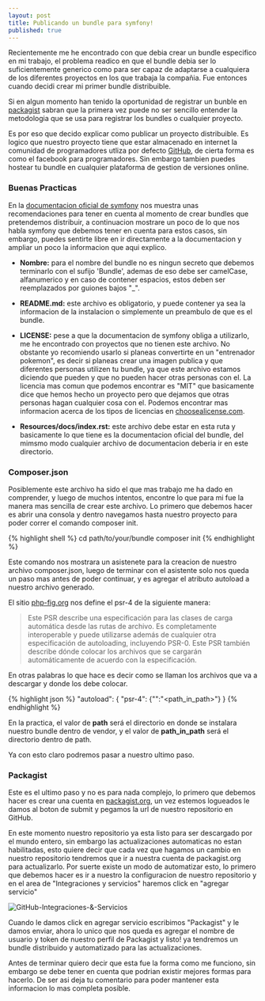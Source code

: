 ```yaml
---
layout: post
title: Publicando un bundle para symfony!
published: true
---
```


Recientemente me he encontrado con que debia crear un bundle especifico en mi trabajo, el problema readico en que el bundle debia ser lo suficientemente generico como para ser capaz de adaptarse a cualquiera de los diferentes proyectos en los que trabaja la compañia. Fue entonces cuando decidi crear mi primer bundle distribuible.

Si en algun momento han tenido la oportunidad de registrar un bunble en [packagist](https://packagist.org/) sabran que la primera vez puede no ser sencillo entender la metodologia que se usa para registrar los bundles o cualquier proyecto.

Es por eso que decido explicar como publicar un proyecto distribuible. Es logico que nuestro proyecto tiene que estar almacenado en internet la comunidad de programadores utliza por defecto [GitHub](https://github.com/), de cierta forma es como el facebook para programadores. Sin embargo tambien puedes hostear tu bundle en cualquier plataforma de gestion de versiones online.

### Buenas Practicas

En la [documentacion oficial de symfony](https://symfony.com/doc/current/bundles/best_practices.html) nos muestra unas recomendaciones para tener en cuenta al momento de crear bundles que pretendemos distribuir, a continuacion mostrare un poco de lo que nos habla symfony que debemos tener en cuenta para estos casos, sin embargo, puedes sentirte libre en ir directamente a la documentacion y ampliar un poco la informacion que aqui explico.

- **Nombre:** para el nombre del bundle no es ningun secreto que debemos terminarlo con el sufijo 'Bundle', ademas de eso debe ser camelCase, alfanumerico y en caso de contener espacios, estos deben ser reemplazados por guiones bajos "_".

- **README.md:** este archivo es obligatorio, y puede contener ya sea la informacion de la instalacion o simplemente un preambulo de que es el bundle.

- **LICENSE:** pese a que la documentacion de symfony obliga a utilizarlo, me he encontrado con proyectos que no tienen este archivo. No obstante yo recomiendo usarlo si planeas convertirte en un "entrenador pokemon", es decir si planeas crear una imagen publica y que diferentes personas utilizen tu bundle, ya que este archivo estamos diciendo que pueden y que no pueden hacer otras personas con el. La licencia mas comun que podemos encontrar es "MIT" que basicamente dice que hemos hecho un proyecto pero que dejamos que otras personas hagan cualquier cosa con el. Podemos encontrar mas informacion acerca de los tipos de licencias en [choosealicense.com](http://choosealicense.com/).

- **Resources/docs/index.rst:** este archivo debe estar en esta ruta y basicamente lo que tiene es la documentacion oficial del bundle, del mimsmo modo cualquier archivo de documentacion deberia ir en este directorio.

### Composer.json

Posiblemente este archivo ha sido el que mas trabajo me ha dado en comprender, y luego de muchos intentos, encontre lo que para mi fue la manera mas sencilla de crear este archivo. Lo primero que debemos hacer es abrir una consola y dentro navegamos hasta nuestro proyecto para poder correr el comando composer init.

{% highlight shell %}
cd path/to/your/bundle
composer init
{% endhighlight %}

Este comando nos mostrara un asistenete para la creacion de nuestro archivo composer.json, luego de terminar con el asistente solo nos queda un paso mas antes de poder continuar, y es agregar el atributo autoload a nuestro archivo generado.

El sitio [php-fig.org](http://www.php-fig.org/psr/psr-4/) nos define el psr-4 de la siguiente manera:

> Este PSR describe una especificación para las clases de carga automática desde las rutas de archivo. Es completamente interoperable y puede utilizarse además de cualquier otra especificación de autoloading, incluyendo PSR-0. Este PSR también describe dónde colocar los archivos que se cargarán automáticamente de acuerdo con la especificación.

En otras palabras lo que hace es decir como se llaman los archivos que va a descargar y donde los debe colocar.

{% highlight json %}
"autoload": {
    "psr-4": {"<path>":"<path_in_path>"}
}
{% endhighlight %}

En la practica, el valor de **path** será el directorio en donde se instalara nuestro bundle dentro de vendor, y el valor de **path_in_path** será el directorio dentro de path.

Ya con esto claro podremos pasar a nuestro ultimo paso.

### Packagist

Este es el ultimo paso y no es para nada complejo, lo primero que debemos hacer es crear una cuenta en [packagist.org](https://packagist.org/), un vez estemos logueados le damos al boton de submit y pegamos la url de nuestro repositorio en GitHub.

En este momento nuestro repositorio ya esta listo para ser descargado por el mundo entero, sin embargo las actualizaciones automaticas no estan habilitadas, esto quiere decir que cada vez que hagamos un cambio en nuestro repositorio tendremos que ir a nuestra cuenta de packagist.org para actualizarlo. Por suerte existe un modo de automatizar esto, lo primero que debemos hacer es ir a nuestro la configuracion de nuestro repositorio y en el area de "Integraciones y servicios" haremos click en "agregar servicio"

![GitHub-Integraciones-&-Servicios](https://s3.amazonaws.com/s3-killoblanco/Blog/Captura+de+pantalla+2016-11-13+a+las+2.56.02+p.m..png)

Cuando le damos click en agregar servicio escribimos "Packagist" y le damos enviar, ahora lo unico que nos queda es agregar el nombre de usuario y token de nuestro perfil de Packagist y listo! ya tendremos un bundle distribuido y automatizado para las actualizaciones.

Antes de terminar quiero decir que esta fue la forma como me funciono, sin embargo se debe tener en cuenta que podrian existir mejores formas para hacerlo. De ser asi deja tu comentario para poder mantener esta informacion lo mas completa posible.
